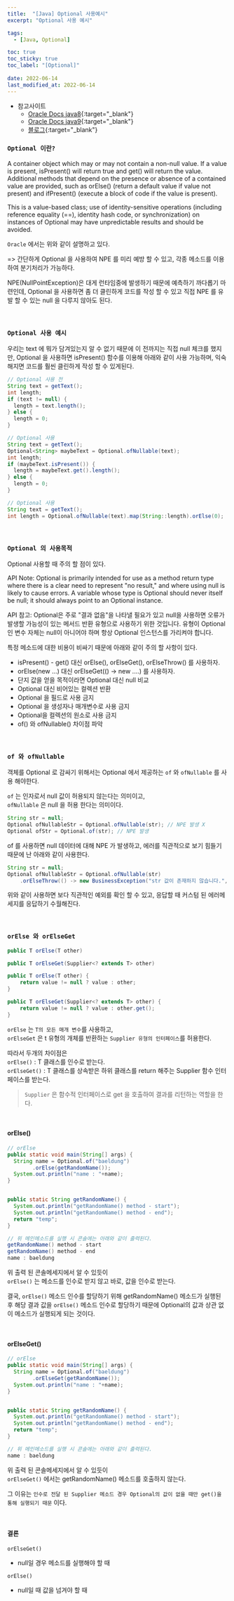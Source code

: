```yaml
---
title:  "[Java] Optional 사용예시"
excerpt: "Optional 사용 예시"

tags:
  - [Java, Optional]

toc: true
toc_sticky: true
toc_label: "[Optional]"
 
date: 2022-06-14
last_modified_at: 2022-06-14
---
```



- 참고사이트
  - [Oracle Docs java8](https://docs.oracle.com/javase/8/docs/api/java/util/Optional.html){:target="_blank"}
  - [Oracle Docs java9](https://docs.oracle.com/javase/9/docs/api/java/util/Optional.html){:target="_blank"}
  - [블로그](https://kdhyo98.tistory.com/40){:target="_blank"}


### ``Optional 이란? ``

A container object which may or may not contain a non-null value. If a value is present, isPresent() will return true and get() will return the value.
Additional methods that depend on the presence or absence of a contained value are provided, such as orElse() (return a default value if value not present) and ifPresent() (execute a block of code if the value is present).

This is a value-based class; use of identity-sensitive operations (including reference equality (==), identity hash code, or synchronization) on instances of Optional may have unpredictable results and should be avoided.

`Oracle` 에서는 위와 같이 설명하고 있다.


=> 간단하게 Optional 을 사용하여 NPE 를 미리 예방 할 수 있고, 각종 메소드를 이용하여 분기처리가 가능하다.

NPE(NullPointException)은 대게 런타임중에 발생하기 때문에 예측하기 까다롭기 마련인데, Optional 을 사용하면 좀 더 클린하게 코드를 작성 할 수 있고 직접 NPE 를 유발 할 수 있는 null 을 다루지 않아도 된다.

<br>

### ``Optional 사용 예시 ``

우리는 text 에 뭐가 담겨있는지 알 수 없기 때문에 이 전까지는 직접 null 체크를 했지만,
Optional 을 사용하면 isPresent() 함수를 이용해 아래와 같이 사용 가능하며, 익숙해지면 코드를 훨씬 클린하게 작성 할 수 있게된다.

```java
// Optional 사용 전
String text = getText();
int length;
if (text != null) {
  length = text.length();
} else {
  length = 0;
}
```

```java
// Optional 사용 
String text = getText();
Optional<String> maybeText = Optional.ofNullable(text);
int length;
if (maybeText.isPresent()) {
  length = maybeText.get().length();
} else {
  length = 0;
}
```

```java
// Optional 사용 
String text = getText();
int length = Optional.ofNullable(text).map(String::length).orElse(0);
```

<br>

### ``Optional 의 사용목적 ``

Optional 사용할 때 주의 할 점이 있다.
<br>

API Note:
Optional is primarily intended for use as a method return type where there is a clear need to represent "no result," and where using null is likely to cause errors. A variable whose type is Optional should never itself be null; it should always point to an Optional instance.


API 참고:
Optional은 주로 "결과 없음"을 나타낼 필요가 있고 null을 사용하면 오류가 발생할 가능성이 있는 메서드 반환 유형으로 사용하기 위한 것입니다. 유형이 Optional인 변수 자체는 null이 아니어야 하며 항상 Optional 인스턴스를 가리켜야 합니다.


특정 메소드에 대한 비용이 비싸기 때문에 아래와 같이 주의 할 사항이 있다.

- isPresent() - get() 대신 orElse(), orElseGet(), orElseThrow() 를 사용하자.
- orElse(new ...) 대신 orElseGet(() -> new ....) 를 사용하자.
- 단지 값을 얻을 목적이라면 Optional 대신 null 비교
- Optional 대신 비어있는 컬렉션 반환
- Optional 을 필드로 사용 금지
- Optional 을 생성자나 매개변수로 사용 금지
- Optional을 컬렉션의 원소로 사용 금지
- of() 와 ofNullable() 차이점 파악

<br>

### ``of 와 ofNullable ``

객체를 Optional 로 감싸기 위해서는 Optional 에서 제공하는 `of` 와 `ofNullable` 를 사용 해야한다.

`of` 는 인자로서 null 값이 허용되지 않는다는 의미이고, <br>
`ofNullable` 은 null 을 허용 한다는 의미이다.

```java
String str = null;
Optional ofNullableStr = Optional.ofNullable(str); // NPE 발생 X
Optional ofStr = Optional.of(str); // NPE 발생
```

of 를 사용하면 null 데이터에 대해 NPE 가 발생하고, 에러를 직관적으로 보기 힘들기 때문에 난 아래와 같이 사용한다.

```java
String str = null;
Optional ofNullableStr = Optional.ofNullable(str)
    .orElseThrow(() -> new BusinessException("str 값이 존재하지 않습니다.", ErrorCode.UNAUTHORIZED))
```

위와 같이 사용하면 보다 직관적인 예외를 확인 할 수 있고, 응답할 때 커스텀 된 에러메세지를 응답하기 수월해진다.

<br>

### ``orElse 와 orElseGet ``

```java
public T orElse(T other)

public T orElseGet(Supplier<? extends T> other)
```

```java
public T orElse(T other) {
    return value != null ? value : other;
}

public T orElseGet(Supplier<? extends T> other) {
    return value != null ? value : other.get();
}
```

`orElse` 는 `T의 모든 매개 변수`를 사용하고, <br>
`orElseGet` 은 t 유형의 개체를 반환하는 `Supplier 유형의 인터페이스`를 허용한다.

따라서 두개의 차이점은 <br>
`orElse()` : T 클래스를 인수로 받는다.<br>
`orElseGet()` : T 클래스를 상속받은 하위 클래스를 return 해주는 Supplier 함수 인터페이스를 받는다.

> `Supplier` 은 함수적 인터페이스로 get 을 호출하여 결과를 리턴하는 역할을 한다.

<br>

#### orElse()

```java
// orElse 
public static void main(String[] args) {
  String name = Optional.of("baeldung")
        .orElse(getRandomName());
  System.out.println("name : "+name);
}


public static String getRandomName() {
  System.out.println("getRandomName() method - start");	    		    
  System.out.println("getRandomName() method - end");
  return "temp";
}

// 위 메인메소드를 실행 시 콘솔에는 아래와 같이 출력된다.
getRandomName() method - start
getRandomName() method - end
name : baeldung
```

위 출력 된 콘솔메세지에서 알 수 있듯이<br>
`orElse()` 는 메소드를 인수로 받지 않고 바로, 값을 인수로 받는다. 

결국, `orElse()` 메소드 인수를 할당하기 위해 getRandomName() 메소드가 실행된 후 해당 결과 값을 `orElse()` 메소드 인수로 할당하기 때문에 Optional의 값과 상관 없이 메소드가 실행되게 되는 것이다.

<br>

#### orElseGet()

```java
// orElse 
public static void main(String[] args) {
  String name = Optional.of("baeldung")
        .orElseGet(getRandomName());
  System.out.println("name : "+name);
}


public static String getRandomName() {
  System.out.println("getRandomName() method - start");	    		    
  System.out.println("getRandomName() method - end");
  return "temp";
}

// 위 메인메소드를 실행 시 콘솔에는 아래와 같이 출력된다.
name : baeldung
```

위 출력 된 콘솔메세지에서 알 수 있듯이<br>
`orElseGet()` 에서는 getRandomName() 메소드를 호출하지 않는다.

그 이유는 `인수로 전달 된 Supplier 메소드 경우 Optional의 값이 없을 때만 get()을 통해 실행되기 때문` 이다.

<br>

#### 결론

`orElseGet()`
- null일 경우 메소드를 실행해야 할 때 

`orElse()`
- null일 때 값을 넘겨야 할 때